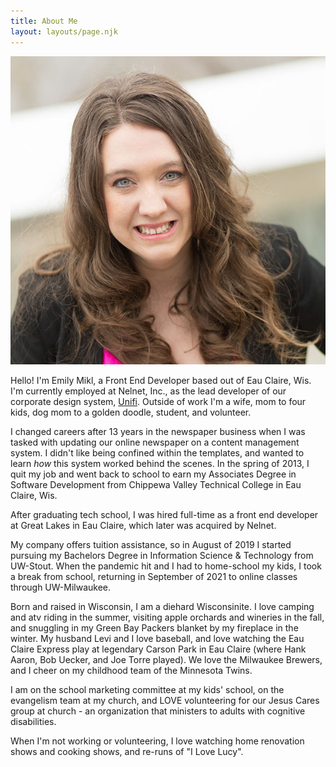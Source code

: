 ```yaml
---
title: About Me
layout: layouts/page.njk
---
```

<img class="profile-pic" src="../images/Emily-88-cropped-more.jpg" alt="Emily Mikl">
<p>Hello! I'm Emily Mikl, a Front End Developer based out of Eau Claire, Wis. I'm currently employed
at Nelnet, Inc., as the lead developer of our corporate design system, <a href="https://unifi.nelnet.io/" target="_blank">Unifi</a>. Outside of work I'm a wife, mom to four kids, dog mom to a golden doodle, student, and volunteer.</p>
<p>I changed careers after 13 years in the newspaper business when I was tasked with updating our online newspaper on a content management system. I didn't like being confined within the templates, and wanted to learn <em>how</em> this system worked behind the scenes. In the spring of 2013, I quit my job and went back to school to earn my Associates Degree in Software Development from Chippewa Valley Technical College in Eau Claire, Wis.</p>
<p>After graduating tech school, I was hired full-time as a front end developer at Great Lakes in Eau Claire, which later was acquired by Nelnet.</p>
<p>My company offers tuition assistance, so in August of 2019 I started pursuing my Bachelors Degree in Information Science & Technology from UW-Stout. When the pandemic hit and I had to home-school my kids, I took a break from school, returning in September of 2021 to online classes through UW-Milwaukee.</p>
<p>Born and raised in Wisconsin, I am a diehard Wisconsinite. I love camping and atv riding in the summer, visiting apple orchards and wineries in the fall, and snuggling in my Green Bay Packers blanket by my fireplace in the winter. My husband Levi and I love baseball, and love watching the Eau Claire Express play at legendary Carson Park in Eau Claire (where Hank Aaron, Bob Uecker, and Joe Torre played). We love the Milwaukee Brewers, and I cheer on my childhood team of the Minnesota Twins.</p>
<p>I am on the school marketing committee at my kids' school, on the evangelism team at my church, and LOVE volunteering for our Jesus Cares group at church - an organization that ministers to adults with cognitive disabilities.</p>
<p>When I'm not working or volunteering, I love watching home renovation shows and cooking shows, and re-runs of "I Love Lucy".</p>
